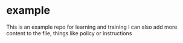 # example
This is an example repo for learning and training
I can also add more content to the file, things like policy or instructions
